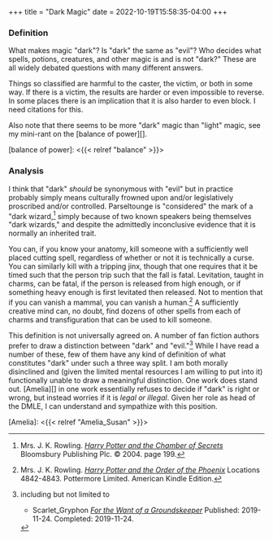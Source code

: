 +++
title = "Dark  Magic"
date = 2022-10-19T15:58:35-04:00
+++

### Definition

What makes magic "dark"?  Is "dark" the same as "evil"?  Who decides what
spells, potions, creatures, and other magic is and is not "dark?"  These are
all widely debated questions with many different answers. 

Things so classified are harmful to the caster, the victim, or both in some
way.  If there is a victim, the results are harder or even impossible to
reverse.  In some places there is an implication that it is also harder to even
block. I need citations for this.

Also note that there seems to be more "dark" magic than "light" magic, see my mini-rant on the [balance of power][].

[balance of power]: <{{< relref "balance" >}}>

### Analysis

I think that "dark" *should* be synonymous with "evil" but in practice probably
simply means culturally frowned upon and/or legislatively proscribed and/or
controlled.  Parseltounge is "considered" the mark of a "dark
wizard,[^221019-1] simply because of two known speakers being themselves "dark
wizards," and despite the admittedly inconclusive evidence that it is normally
an inherited trait.

[^221019-1]: Mrs. J. K. Rowling.
    _[Harry Potter and the Chamber of Secrets](https://www.librarything.com/work/683408/book/225886342)_
    Bloomsbury Publishing Plc. © 2004.  page 199.

You can, if you know your anatomy, kill someone with a sufficiently well placed
cutting spell, regardless of whether or not it is technically a curse.  You can
similarly kill with a tripping jinx, though that one requires that it be timed
such that the person trip such that the fall is fatal.  Levitation, taught in
charms, can be fatal, if the person is released from high enough, or if
something heavy enough is first levitated then released.  Not to mention that
if you can vanish a mammal, you can vanish a human.[^210914-1]  A sufficiently
creative mind can, no doubt, find dozens of other spells from each of charms
and transfiguration that can be used to kill someone. 

[^210914-1]: Mrs. J. K. Rowling.
    _[Harry Potter and the Order of the
    Phoenix](https://www.goodreads.com/book/show/2.Harry_Potter_and_the_Order_of_the_Phoenix)_
    Locations 4842-4843. Pottermore Limited. American Kindle Edition.

This definition is not universally agreed on.  A number of fan fiction authors
prefer to draw a distinction between "dark" and "evil."[^221122-3]  While I
have read a number of these, few of them have any kind of definition of what
constitutes "dark" under such a three way split.  I am both morally disinclined
and (given the limited mental resources I am willing to put into it)
functionally unable to draw a meaningful distinction.  One work does stand out.
[Amelia][] in one work essentially refuses to decide if "dark" is right or
wrong, but instead worries if it is *legal or illegal*.  Given her role as head
of the DMLE, I can understand and sympathize with this position. 

[Amelia]: <{{< relref "Amelia_Susan" >}}>

[^221122-3]: including but not limited to
    * Scarlet_Gryphon
      _[For the Want of a Groundskeeper](https://archiveofourown.org/works/21541015)_
      Published: 2019-11-24. Completed: 2019-11-24.

